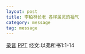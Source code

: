 ```yaml
---
layout: post
title: 李柏林长老 各样属灵的福气
category: message
tag: message
---
```


[录音](http://media.wcec-home.org/audio/message/20141207_Li.mp3) [PPT]() 经文:以弗所书1:1-14
